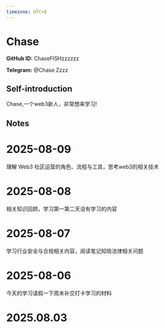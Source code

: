 ```yaml
---
timezone: UTC+8
---
```


# Chase

**GitHub ID:** ChaseFISHzzzzzz

**Telegram:** @Chase Zzzz

## Self-introduction

Chase,一个web3新人，非常想来学习!

## Notes

<!-- Content_START -->
# 2025-08-09

理解 Web3 社区运营的角色、流程与工具，思考web3的相关技术

# 2025-08-08

相关知识回顾，学习第一第二天没有学习的内容

# 2025-08-07

学习行业安全与合规相关内容，阅读笔记知晓法律相关问题

# 2025-08-06

今天的学习请假一下周末补交打卡学习的材料


# 2025.08.03


<!-- Content_END -->
